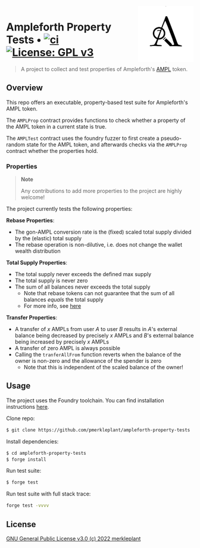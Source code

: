 <img align="right" width="150" height="150" top="100" src="./assets/logo.png">

# Ampleforth Property Tests • [![ci](https://github.com/pmerkleplant/ampleforth-property-tests/actions/workflows/unit-tests.yml/badge.svg)](https://github.com/pmerkleplant/ampleforth-property-tests/actions/workflows/unit-tests.yml) [![License: GPL v3](https://img.shields.io/badge/License-GPLv3-blue.svg)](https://www.gnu.org/licenses/gpl-3.0)

> A project to collect and test properties of Ampleforth's [AMPL](https://docs.ampleforth.org/learn/about-the-ampleforth-protocol) token.


## Overview

This repo offers an executable, property-based test suite for Ampleforth's AMPL token.

The `AMPLProp` contract provides functions to check whether a property of the AMPL token in a current state is true.

The `AMPLTest` contract uses the foundry fuzzer to first create a pseudo-random state for the AMPL token, and
afterwards checks via the `AMPLProp` contract whether the properties hold.


### Properties

> **Note**
>
> Any contributions to add more properties to the project are highly welcome!

The project currently tests the following properties:

**Rebase Properties**:

- The gon-AMPL conversion rate is the (fixed) scaled total supply divided by the (elastic) total supply
- The rebase operation is non-dilutive, i.e. does not change the wallet wealth distribution

**Total Supply Properties**:

- The total supply never exceeds the defined max supply
- The total supply is never zero
- The sum of all balances never exceeds the total supply
    - Note that rebase tokens can not guarantee that the sum of all balances _equals_ the total supply
    - For more info, see [here](https://github.com/ampleforth/ampleforth-contracts/blob/ab5abe27fc5b107d9acacd9199809760f35a2ac7/contracts/UFragments.sol#L35-L37)

**Transfer Properties**:

- A transfer of _x_ AMPLs from user _A_ to user _B_ results in _A_'s external balance being decreased by precisely _x_
  AMPLs and _B_'s external balance being increased by precisely _x_ AMPLs
- A transfer of zero AMPL is always possible
- Calling the `tranferAllFrom` function reverts when the balance of the owner is non-zero and the allowance of the spender
  is zero
    - Note that this is independent of the scaled balance of the owner!


## Usage

The project uses the Foundry toolchain. You can find installation instructions [here](https://getfoundry.sh/).

Clone repo:
```bash
$ git clone https://github.com/pmerkleplant/ampleforth-property-tests
```

Install dependencies:
```bash
$ cd ampleforth-property-tests
$ forge install
```

Run test suite:
```bash
$ forge test
```

Run test suite with full stack trace:
```bash
forge test -vvvv
```

## License

[GNU General Public License v3.0 (c) 2022 merkleplant](./LICENSE)

